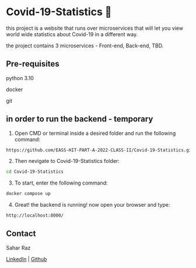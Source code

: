 # Covid-19-Statistics 🤢 #

this project is a website that runs over microservices that will let you view 
world wide statistics about Covid-19 in a different way.

the project contains 3 microservices - Front-end, Back-end, TBD.

## Pre-requisites ##

python 3.10

docker

git

## in order to run the backend - temporary ##

1. Open CMD or terminal inside a desired folder and run the following command:

``` bash
https://github.com/EASS-HIT-PART-A-2022-CLASS-II/Covid-19-Statistics.git
```

2. Then nevigate to Covid-19-Statistics folder:
```bash
cd Covid-19-Statistics
```

3. To start, enter the following command:
```bash
docker compose up
```
4. Great! the backend is running! now open your browser and type:
```bash
http://localhost:8000/
```  

## Contact
Sahar Raz

[LinkedIn](https://www.linkedin.com/in/sahar-raz-62bbb2120/) | [Github](https://github.com/SaharRaz)
